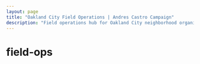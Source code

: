 ```yaml
---
layout: page
title: "Oakland City Field Operations | Andres Castro Campaign"
description: "Field operations hub for Oakland City neighborhood organizing, canvassing coordination, and grassroots activities in this key area of Georgia's 5th District."
---
```


# field-ops
